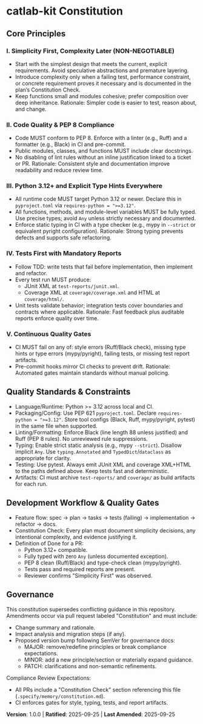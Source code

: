 <!--
Sync Impact Report
- Version change: unversioned → 1.0.0
- Modified principles: N/A (newly defined)
- Added sections: "Quality Standards & Constraints", "Development Workflow & Quality Gates"
- Removed sections: None
- Templates requiring updates:
  ✔ .specify/templates/plan-template.md (updated: version reference, Python 3.12+ example)
  ✔ .specify/templates/tasks-template.md (updated: Python 3.12+, lint/type-check/reporting requirements)
  ⚠ .specify/templates/spec-template.md (no change needed)
  ⚠ .specify/templates/commands/* (not present in repo)
- Follow-up TODOs:
  - Set CI to always publish artifacts from test-reports/ and coverage/ (XML + HTML).
-->

# catlab-kit Constitution

## Core Principles

### I. Simplicity First, Complexity Later (NON-NEGOTIABLE)
- Start with the simplest design that meets the current, explicit
  requirements. Avoid speculative abstractions and premature layering.
- Introduce complexity only when a failing test, performance constraint, or
  concrete requirement proves it necessary and is documented in the plan’s
  Constitution Check.
- Keep functions small and modules cohesive; prefer composition over deep
  inheritance.
Rationale: Simpler code is easier to test, reason about, and change.

### II. Code Quality & PEP 8 Compliance
- Code MUST conform to PEP 8. Enforce with a linter (e.g., Ruff) and a
  formatter (e.g., Black) in CI and pre-commit.
- Public modules, classes, and functions MUST include clear docstrings.
- No disabling of lint rules without an inline justification linked to a
  ticket or PR.
Rationale: Consistent style and documentation improve readability and reduce
review time.

### III. Python 3.12+ and Explicit Type Hints Everywhere
- All runtime code MUST target Python 3.12 or newer. Declare this in
  `pyproject.toml` via `requires-python = ">=3.12"`.
- All functions, methods, and module-level variables MUST be fully typed. Use
  precise types; avoid `Any` unless strictly necessary and documented.
- Enforce static typing in CI with a type checker (e.g., mypy in `--strict` or
  equivalent pyright configuration).
Rationale: Strong typing prevents defects and supports safe refactoring.

### IV. Tests First with Mandatory Reports
- Follow TDD: write tests that fail before implementation, then implement and
  refactor.
- Every test run MUST produce:
  - JUnit XML at `test-reports/junit.xml`.
  - Coverage XML at `coverage/coverage.xml` and HTML at `coverage/html/`.
- Unit tests validate behavior; integration tests cover boundaries and
  contracts where applicable.
Rationale: Fast feedback plus auditable reports enforce quality over time.

### V. Continuous Quality Gates
- CI MUST fail on any of: style errors (Ruff/Black check), missing type
  hints or type errors (mypy/pyright), failing tests, or missing test
  report artifacts.
- Pre-commit hooks mirror CI checks to prevent drift.
Rationale: Automated gates maintain standards without manual policing.

## Quality Standards & Constraints

- Language/Runtime: Python >= 3.12 across local and CI.
- Packaging/Config: Use PEP 621 `pyproject.toml`. Declare
  `requires-python = ">=3.12"`. Store tool configs (Black, Ruff, mypy/pyright,
  pytest) in the same file when supported.
- Linting/Formatting: Enforce Black (line length 88 unless justified) and Ruff
  (PEP 8 rules). No unreviewed rule suppressions.
- Typing: Enable strict static analysis (e.g., mypy `--strict`). Disallow
  implicit `Any`. Use `typing.Annotated` and `TypedDict`/`dataclass` as
  appropriate for clarity.
- Testing: Use pytest. Always emit JUnit XML and coverage XML+HTML to the
  paths defined above. Keep tests fast and deterministic.
- Artifacts: CI must archive `test-reports/` and `coverage/` as build
  artifacts for each run.

## Development Workflow & Quality Gates

- Feature flow: spec → plan → tasks → tests (failing) → implementation →
  refactor → docs.
- Constitution Check: Every plan must document simplicity decisions, any
  intentional complexity, and evidence justifying it.
- Definition of Done for a PR:
  - Python 3.12+ compatible.
  - Fully typed with zero `Any` (unless documented exception).
  - PEP 8 clean (Ruff/Black) and type-check clean (mypy/pyright).
  - Tests pass and required reports are present.
  - Reviewer confirms "Simplicity First" was observed.

## Governance
<!-- Example: Constitution supersedes all other practices; Amendments require documentation, approval, migration plan -->

This constitution supersedes conflicting guidance in this repository. Amendments
occur via pull request labeled "Constitution" and must include:
- Change summary and rationale.
- Impact analysis and migration steps (if any).
- Proposed version bump following SemVer for governance docs:
  - MAJOR: remove/redefine principles or break compliance expectations.
  - MINOR: add a new principle/section or materially expand guidance.
  - PATCH: clarifications and non-semantic refinements.

Compliance Review Expectations:
- All PRs include a "Constitution Check" section referencing this file
  (`.specify/memory/constitution.md`).
- CI enforces gates for style, typing, tests, and report artifacts.

**Version**: 1.0.0 | **Ratified**: 2025-09-25 | **Last Amended**: 2025-09-25
<!-- Based on git history, ratification inferred as first introduction date of this constitution. -->
